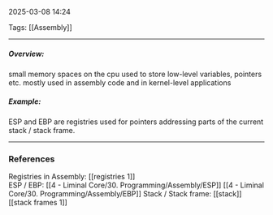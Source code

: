 2025-03-08 14:24

Tags: [[Assembly]] 

------------------------------------------------
##### Overview: 
small memory spaces on the cpu used to store low-level variables, pointers etc. mostly used in assembly code and in kernel-level applications

##### Example:
ESP and EBP are registries used for pointers addressing parts of the current stack / stack frame.





------------------------------------------------------
### References
Registries in Assembly: [[registries 1]]  
ESP / EBP: [[4 - Liminal Core/30. Programming/Assembly/ESP]] [[4 - Liminal Core/30. Programming/Assembly/EBP]] 
Stack / Stack frame: [[stack]] [[stack frames 1]]
